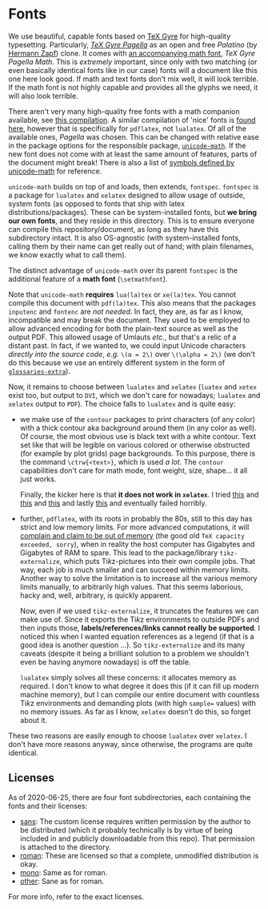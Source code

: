 # Fonts

We use beautiful, capable fonts based on
[TeX Gyre](http://www.gust.org.pl/projects/e-foundry/tex-gyre/index_html)
for high-quality typesetting.
Particularly, [*TeX Gyre Pagella*](http://www.gust.org.pl/projects/e-foundry/tex-gyre/pagella)
as an open and free *Palatino* (by [Hermann Zapf](https://en.wikipedia.org/wiki/Hermann_Zapf))
clone.
It comes with [an accompanying math font](http://www.gust.org.pl/projects/e-foundry/tg-math),
*TeX Gyre Pagella Math*.
This is *extremely* important, since only with two matching (or even basically identical
fonts like in our case) fonts will a document like this one here look good.
If math and text fonts don't mix well, it will look terrible.
If the math font is not highly capable and provides all the glyphs we need,
it will also look terrible.

There aren't very many high-quality free fonts with a math companion available,
see [this compilation](https://tex.stackexchange.com/a/425099/120853).
A similar compilation of 'nice' fonts is [found here](https://tex.stackexchange.com/a/59706/120853),
however that is specifically for `pdflatex`, not `lualatex`.
Of all of the available ones, *Pagella* was chosen.
This can be changed with relative ease in the package options for the responsible package,
[`unicode-math`](https://ctan.org/pkg/unicode-math?lang=en).
If the new font does not come with at least the same amount of features,
parts of the document might break!
There is also a list of
[symbols defined by unicode-math](http://mirrors.ctan.org/macros/latex/contrib/unicode-math/unimath-symbols.pdf)
for reference.

`unicode-math` builds on top of and loads, then extends, `fontspec`.
`fontspec` is a package for `lualatex` and `xelatex` designed to allow usage of outside, system
fonts (as opposed to fonts that ship with latex distributions/packages).
These can be system-installed fonts, but **we bring our own fonts**, and they reside in this directory.
This is to ensure everyone can compile this repository/document,
as long as they have this subdirectory intact.
It is also OS-agnostic
(with system-installed fonts, calling them by their name can get really out of hand;
with plain filenames, we know exactly what to call them).

The distinct advantage of `unicode-math` over its parent `fontspec` is the additional
feature of a **math font** (`\setmathfont`).

Note that `unicode-math` **requires** `lua(la)tex` or `xe(la)tex`.
You cannot compile this document with `pdf(la)tex`.
This also means that the packages `inputenc` and `fontenc` are *not needed*.
In fact, they are, as far as I know, incompatible and may break the document.
They used to be employed to allow advanced encoding for both the plain-text source as
well as the output PDF.
This allowed usage of Umlauts *etc.*, but that's a relic of a distant past.
In fact, if we wanted to, we could input Unicode characters *directly into the source code*,
*e.g.* `\(α = 2\)` over `\(\alpha = 2\)`
(we don't do this because we use an entirely different system in the form of [`glossaries-extra`](glossaries)).

Now, it remains to choose between `lualatex` and `xelatex`
(`luatex` and `xetex` exist too, but output to `DVI`, which we don't care for nowadays;
`lualatex` and `xelatex` output to `PDF`).
The choice falls to `lualatex` and is quite easy:

- we make use of the `contour` packages to print characters (of any color) with a thick
  contour aka background around them (in any color as well).
  Of course, the most obvious use is black text with a white contour.
  Text set like that will be legible on various colored or otherwise obstructed
  (for example by plot grids) page backgrounds.
  To this purpose, there is the command `\ctrw{<text>}`, which is used *a lot*.
  The `contour` capabilities don't care for math mode, font weight, size, shape...
  it all just works.
  
  Finally, the kicker here is that **it does not work in `xelatex`**.
  I tried [this](https://tex.stackexchange.com/questions/421970/contour-text-in-xelatex)
  and [this](https://tex.stackexchange.com/questions/354410/how-should-the-effects-of-manipulating-specials-be-switched-off)
  and [this](https://tex.stackexchange.com/questions/225637/how-to-add-outline-to-a-character-under-xelatex)
  and lastly [this](https://tex.stackexchange.com/questions/25221/outlined-characters)
  and eventually failed horribly.  
- further, `pdflatex`, with its roots in probably the 80s,
  still to this day has strict and low memory limits.
  For more advanced computations, it will
  [complain and claim to be out of memory](https://tex.stackexchange.com/questions/7953/how-to-expand-texs-main-memory-size-pgfplots-memory-overload)
  (the good old `TeX capacity exceeded, sorry`),
  when in reality the host computer has Gigabytes and Gigabytes of RAM to spare.
  This lead to the package/library `tikz-externalize`,
  which puts Ti*k*z-pictures into their own compile jobs.
  That way, each job is much smaller and can succeed within memory limits.
  Another way to solve the limitation is to increase all the various memory limits manually,
  to arbitrarily high values.
  That this seems laborious, hacky and, well, arbitrary, is quickly apparent.
  
  Now, even if we used `tikz-externalize`, it truncates the features we can make use of.
  Since it exports the Ti*k*z environments to outside PDFs and then inputs those,
  **labels/references/links cannot really be supported**.
  I noticed this when I wanted equation references as a legend
  (if that is a good idea is another question ...).
  So `tikz-externalize` and its many caveats
  (despite it being a brilliant solution to a problem we shouldn't even be having anymore nowadays)
  is off the table.
  
  `lualatex` simply solves all these concerns: it allocates memory as required.
  I don't know to what degree it does this (if it can fill up modern machine memory),
  but I can compile our entire document with countless Ti*k*z environments and demanding
  plots (with high `sample=` values) with no memory issues.
  As far as I know, `xelatex` doesn't do this, so forget about it.

These two reasons are easily enough to choose `lualatex` over `xelatex`.
I don't have more reasons anyway, since otherwise, the programs are quite identical.

## Licenses

As of 2020-06-25, there are four font subdirectories, each containing the fonts and their
licenses:

- [sans](sans/): The custom license requires written permission by the author to be
  distributed (which it probably technically is by virtue of being included in and publicly
  downloadable from this repo). That permission is attached to the directory.
- [roman](roman/): These are licensed so that a complete, unmodified distribution is okay.
- [mono](mono/): Same as for roman.
- [other](other/): Sane as for roman.

For more info, refer to the exact licenses.
